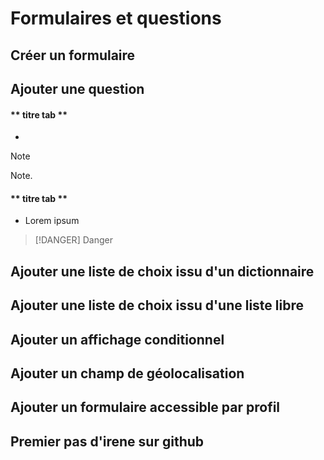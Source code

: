  # Formulaires et questions

## Créer un formulaire 



## Ajouter une question

<!-- tabs:start -->

#### ** titre tab **

* 

> [!NOTE]
> Note.

#### ** titre tab **

* Lorem ipsum
> [!DANGER]
> Danger

<!-- tabs:end -->

## Ajouter une liste de choix issu d'un dictionnaire


## Ajouter une liste de choix issu d'une liste libre


## Ajouter un affichage conditionnel

## Ajouter un champ de géolocalisation

## Ajouter un formulaire accessible par profil

## Premier pas d'irene sur github

